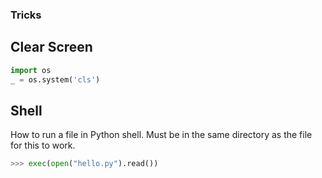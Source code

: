 ### Tricks ###

## Clear Screen ##
```Python
import os
_ = os.system('cls')
```


## Shell ##
How to run a file in Python shell. Must be in the same directory as the file for this to work.
```Python
>>> exec(open("hello.py").read())
```
